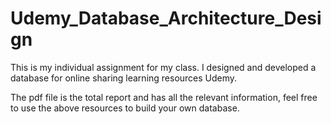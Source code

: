# Udemy_Database_Architecture_Design
This is my individual assignment for my class. I designed and developed a database for online sharing learning resources Udemy.

The pdf file is the total report and has all the relevant information, feel free to use the above resources to build your own database.
